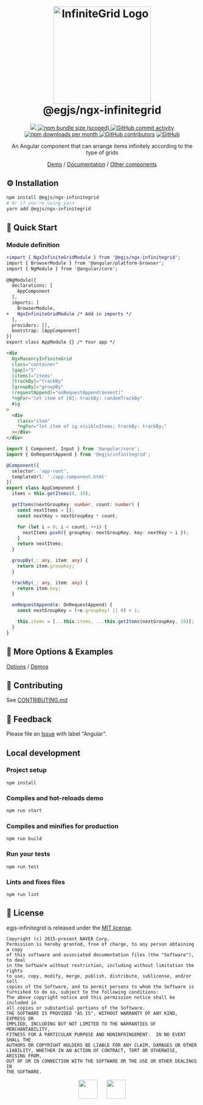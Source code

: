 <h1 align="center">
  <img width="256" alt="InfiniteGrid Logo" src="https://naver.github.io/egjs-infinitegrid/img/infinitegrid_logo.png"><br/>
  @egjs/ngx-infinitegrid
</h1>

<p align="center">
  <a href="https://www.npmjs.com/package/@egjs/ngx-infinitegrid" target="_blank">
    <img src="https://img.shields.io/npm/v/@egjs/ngx-infinitegrid.svg?style=flat-square&color=dd0031&label=version&logo=NPM">
  </a>
  <a href="https://www.npmjs.com/package/@egjs/ngx-infinitegrid" target="_blank">
    <img alt="npm bundle size (scoped)" src="https://img.shields.io/bundlephobia/minzip/@egjs/ngx-infinitegrid.svg?style=flat-square&label=%F0%9F%92%BE%20gzipped&color=007acc">
  </a>
  <a href="https://github.com/naver/egjs-infinitegrid/graphs/commit-activity">
    <img alt="GitHub commit activity" src="https://img.shields.io/github/commit-activity/m/naver/egjs-infinitegrid.svg?style=flat-square&label=%E2%AC%86%20commits&color=08CE5D">
  </a>
  <a href="https://www.npmjs.com/package/@egjs/ngx-infinitegrid" target="_blank">
    <img src="https://img.shields.io/npm/dm/@egjs/ngx-infinitegrid.svg?style=flat-square&label=%E2%AC%87%20downloads&color=08CE5D" alt="npm downloads per month">
  </a>
  <a href="https://github.com/naver/egjs-infinitegrid/graphs/contributors" target="_blank">
    <img alt="GitHub contributors" src="https://img.shields.io/github/contributors/naver/egjs-infinitegrid.svg?label=%F0%9F%91%A5%20contributors&style=flat-square&color=08CE5D"></a>
  <a href="https://github.com/naver/egjs-infinitegrid/blob/master/LICENSE" target="_blank">
    <img alt="GitHub" src="https://img.shields.io/github/license/naver/egjs-infinitegrid.svg?style=flat-square&label=%F0%9F%93%9C%20license&color=08CE5D">
  </a>
</p>

<p align="center">
  An Angular component that can arrange items infinitely according to the type of grids
</p>

<p align="center">
  <a href="https://naver.github.io/egjs-infinitegrid/">Demo</a> / <a href="https://naver.github.io/egjs-infinitegrid/docs/api/InfiniteGrid">Documentation</a> / <a href="https://naver.github.io/egjs/">Other components</a>
</p>

## ⚙️ Installation
```sh
npm install @egjs/ngx-infinitegrid
# Or if you're using yarn
yarn add @egjs/ngx-infinitegrid
```

## 🏃 Quick Start
### Module definition
```diff
+import { NgxInfiniteGridModule } from '@egjs/ngx-infinitegrid';
import { BrowserModule } from '@angular/platform-browser';
import { NgModule } from '@angular/core';
 
@NgModule({
  declarations: [
    AppComponent
  ],
  imports: [
    BrowserModule,
+   NgxInfiniteGridModule /* Add in imports */
  ],
  providers: [],
  bootstrap: [AppComponent]
})
export class AppModule {} /* Your app */
```

```html
<div
  NgxMasonryInfiniteGrid
  class="container"
  [gap]="5"
  [items]="items"
  [trackBy]="trackBy"
  [groupBy]="groupBy"
  (requestAppend)="onRequestAppend($event)"
  *ngFor="let item of [0]; trackBy: randomTrackBy"
  #ig
>
  <div
    class="item"
    *ngFor="let item of ig.visibleItems; trackBy: trackBy;"
  ></div>
</div>
```

```ts
import { Component, Input } from '@angular/core';
import { OnRequestAppend } from '@egjs/infinitegrid';

@Component({
  selector: 'app-root',
  templateUrl: './app.component.html'
})
export class AppComponent {
  items = this.getItems(0, 10);

  getItems(nextGroupKey: number, count: number) {
    const nextItems = [];
    const nextKey = nextGroupKey * count;

    for (let i = 0; i < count; ++i) {
      nextItems.push({ groupKey: nextGroupKey, key: nextKey + i });
    }
    return nextItems;
  }

  groupBy(_: any, item: any) {
    return item.groupKey;
  }

  trackBy(_: any, item: any) {
    return item.key;
  }

  onRequestAppend(e: OnRequestAppend) {
    const nextGroupKey = (+e.groupKey! || 0) + 1;

    this.items = [...this.items, ...this.getItems(nextGroupKey, 10)];
  }
}
```


## 📖 More Options & Examples
[Options](https://naver.github.io/egjs-infinitegrid/Options) / [Demos](https://naver.github.io/egjs-infinitegrid/Demos)

## 🙌 Contributing
See [CONTRIBUTING.md](https://github.com/naver/egjs-infinitegrid/blob/master/CONTRIBUTING.md)

## 📝 Feedback
Please file an [Issue](https://github.com/naver/egjs-infinitegrid/issues) with label "Angular".

## Local development
### Project setup
```
npm install
```

### Compiles and hot-reloads demo
```sh
npm run start
```

### Compiles and minifies for production
```
npm run build
```

### Run your tests
```
npm run test
```

### Lints and fixes files
```
npm run lint
```

## 📜 License
egjs-infinitegrid is released under the [MIT license](http://naver.github.io/egjs/license.txt).

```
Copyright (c) 2015-present NAVER Corp.
Permission is hereby granted, free of charge, to any person obtaining a copy
of this software and associated documentation files (the "Software"), to deal
in the Software without restriction, including without limitation the rights
to use, copy, modify, merge, publish, distribute, sublicense, and/or sell
copies of the Software, and to permit persons to whom the Software is
furnished to do so, subject to the following conditions:
The above copyright notice and this permission notice shall be included in
all copies or substantial portions of the Software.
THE SOFTWARE IS PROVIDED "AS IS", WITHOUT WARRANTY OF ANY KIND, EXPRESS OR
IMPLIED, INCLUDING BUT NOT LIMITED TO THE WARRANTIES OF MERCHANTABILITY,
FITNESS FOR A PARTICULAR PURPOSE AND NONINFRINGEMENT.  IN NO EVENT SHALL THE
AUTHORS OR COPYRIGHT HOLDERS BE LIABLE FOR ANY CLAIM, DAMAGES OR OTHER
LIABILITY, WHETHER IN AN ACTION OF CONTRACT, TORT OR OTHERWISE, ARISING FROM,
OUT OF OR IN CONNECTION WITH THE SOFTWARE OR THE USE OR OTHER DEALINGS IN
THE SOFTWARE.
```

<p align="center">
  <a href="https://naver.github.io/egjs/"><img height="50" src="https://naver.github.io/egjs/img/logotype1_black.svg" ></a>&nbsp;&nbsp;&nbsp;&nbsp;&nbsp;&nbsp;<a href="https://github.com/naver"><img height="50" src="https://naver.github.io/OpenSourceGuide/book/assets/naver_logo.png" /></a>
</p>

